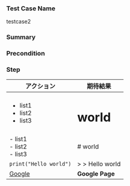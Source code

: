 ### Test Case Name
testcase2

### Summary


### Precondition


### Step
| アクション | 期待結果 |
|---|---|
| <ul> <li>list1</li> <li>list2</li> <li>list3</li> </ul> | <h1> world |
| - list1<br> - list2<br> - list3<br> | # world |
| ```print("Hello world")``` | > > Hello world |
| [Google](http://www.google.co.jp/)   | **Google Page** |
